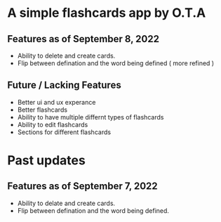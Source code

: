 # A simple flashcards app by O.T.A

## Features as of September 8, 2022
- Ability to delete and create cards. 
- Flip between defination and the word being defined ( more refined )

## Future / Lacking Features 
- Better ui and ux experance 
- Better flashcards 
- Ability to have multiple differnt types of flashcards 
- Ability to edit flashcards 
- Sections for different flashcards


# Past updates
## Features as of September 7, 2022

- Ability to delate and create cards. 
- Flip between defination and the word being defined. 


